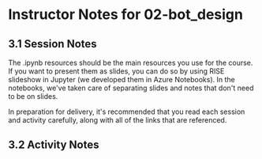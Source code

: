 # Instructor Notes for 02-bot_design

## 3.1 Session Notes

The .ipynb resources should be the main resources you use for the course. If you want to present them as slides, you can do so by using RISE slideshow in Jupyter (we developed them in Azure Notebooks). In the notebooks, we've taken care of separating slides and notes that don't need to be on slides.

In preparation for delivery, it's recommended that you read each session and activity carefully, along with all of the links that are referenced.



## 3.2 Activity Notes

